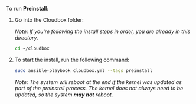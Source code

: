 To run **Preinstall**: 

1. Go into the Cloudbox folder:

   _Note: If you're following the install steps in order, you are already in this directory._

    ```bash
    cd ~/cloudbox
    ```

1. To start the install, run the following command:

   ```bash
   sudo ansible-playbook cloudbox.yml --tags preinstall
   ```

   _Note: The system will reboot at the end if the kernel was updated as part of the preinstall process.  The kernel does not always need to be updated, so the system **may not** reboot._
